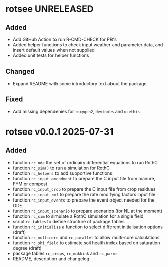 # rotsee UNRELEASED
## Added
* Add GitHub Action to run R-CMD-CHECK for PR's
* Added helper functions to check input weather and parameter data, and insert default values when not supplied
* Added unit tests for helper functions

## Changed
* Expand README with some introductory text about the package

## Fixed
* Add missing dependenies for `roxygen2`, `devtools` and `usethis`

# rotsee v0.0.1 2025-07-31

## Added
* function `rc_ode` the set of ordinairy differential equations to run RothC
* function `rc_sim()` to run a simulation for RothC
* function `rc_helpers` to add supportive functions
* function `rc_input_amendment` to prepare the C input file from manure, FYM or compost
* function `rc_input_crop` to prepare the C input file from crop residues
* function `rc_input_rmf` to prepare the rate modifying factors input file
* function `rc_input_events` to prepare the event object needed for the ODE
* function `rc_input_scenario` to prepare scenarios (for NL at the moment)
* function `rc_sim` to simulate a RothC simulation for a single field
* script `rc_tables` to define structure of package tables
* function `rc_initialise` a function to select different initialisation options (draft)
* function `rc_multicore` and `rc_parallel` to allow multi-core calculations
* function `rc_shi_field` to estimate soil health index based on saturation degree (draft)
* package tables `rc_crops`, `rc_makkink` and `rc_parms`
* README, description and changelog

